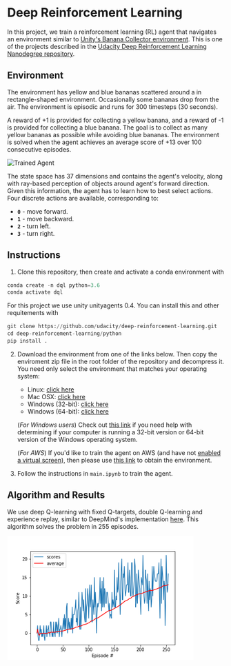 [//]: # (Image References)

[image1]: https://user-images.githubusercontent.com/10624937/42135619-d90f2f28-7d12-11e8-8823-82b970a54d7e.gif "Trained Agent"

# Deep Reinforcement Learning

In this project, we train a reinforcement learning (RL) agent that navigates an environment similar to [Unity's Banana Collector environment](https://github.com/Unity-Technologies/ml-agents/blob/master/docs/Learning-Environment-Examples.md#banana-collector). 
This is one of the projects described in the [Udacity Deep Reinforcement Learning Nanodegree repository](https://github.com/udacity/deep-reinforcement-learning/tree/master/p1_navigation).


## Environment

The environment has yellow and blue bananas scattered around a in rectangle-shaped environment. Occasionally some bananas drop from the air. The environment is episodic and runs for 300 timesteps (30 seconds).

A reward of +1 is provided for collecting a yellow banana, and a reward of -1 is provided for collecting a blue banana. The goal is to collect as many yellow bananas as possible while avoiding blue bananas. The environment is solved when the agent achieves an average score of +13 over 100 consecutive episodes.


![Trained Agent][image1]

The state space has 37 dimensions and contains the agent's velocity, along with ray-based perception of objects around agent's forward direction.  Given this information, the agent has to learn how to best select actions.  Four discrete actions are available, corresponding to:
- **`0`** - move forward.
- **`1`** - move backward.
- **`2`** - turn left.
- **`3`** - turn right.


## Instructions

1. Clone this repository, then create and activate a conda environment with
```python
conda create -n dql python=3.6
conda activate dql
```
For this project we use unity unityagents 0.4. 
You can install this and other requitements with
```python
git clone https://github.com/udacity/deep-reinforcement-learning.git
cd deep-reinforcement-learning/python
pip install .
```

2. Download the environment from one of the links below. 
Then copy the enviroment zip file in the root folder of the repository and decompress it.
You need only select the environment that matches your operating system:
    - Linux: [click here](https://s3-us-west-1.amazonaws.com/udacity-drlnd/P1/Banana/Banana_Linux.zip)
    - Mac OSX: [click here](https://s3-us-west-1.amazonaws.com/udacity-drlnd/P1/Banana/Banana.app.zip)
    - Windows (32-bit): [click here](https://s3-us-west-1.amazonaws.com/udacity-drlnd/P1/Banana/Banana_Windows_x86.zip)
    - Windows (64-bit): [click here](https://s3-us-west-1.amazonaws.com/udacity-drlnd/P1/Banana/Banana_Windows_x86_64.zip)
    
    (_For Windows users_) Check out [this link](https://support.microsoft.com/en-us/help/827218/how-to-determine-whether-a-computer-is-running-a-32-bit-version-or-64) if you need help with determining if your computer is running a 32-bit version or 64-bit version of the Windows operating system.

    (_For AWS_) If you'd like to train the agent on AWS (and have not [enabled a virtual screen](https://github.com/Unity-Technologies/ml-agents/blob/master/docs/Training-on-Amazon-Web-Service.md)), then please use [this link](https://s3-us-west-1.amazonaws.com/udacity-drlnd/P1/Banana/Banana_Linux_NoVis.zip) to obtain the environment.

3. Follow the instructions in `main.ipynb` to train the agent.

## Algorithm and Results

We use deep Q-learning with fixed Q-targets, double Q-learning and experience replay, similar to DeepMind's implementation [here](https://storage.googleapis.com/deepmind-media/dqn/DQNNaturePaper.pdf).
This algorithm solves the problem in 255 episodes.

![results](results/results.png)

